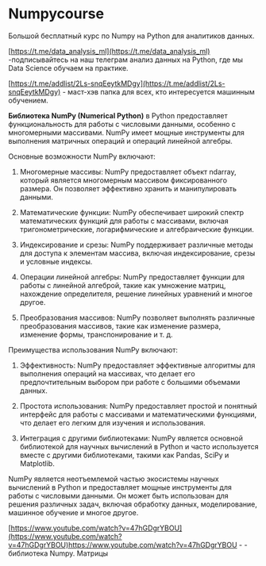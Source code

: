# Numpycourse
Большой бесплатный курс по Numpy на Python для аналитиков данных.

[https://t.me/data_analysis_ml](https://t.me/data_analysis_ml) -подписывайтесь на наш телеграм анализ данных на Python, где мы Data Science обучаем на практике. 

[https://t.me/addlist/2Ls-snqEeytkMDgy](https://t.me/addlist/2Ls-snqEeytkMDgy) - маст-хэв папка для всех, кто интересуется машинным обучением.

**Библиотека NumPy (Numerical Python)** в Python предоставляет функциональность для работы с числовыми данными, особенно с многомерными массивами. NumPy имеет мощные инструменты для выполнения матричных операций и операций линейной алгебры.

Основные возможности NumPy включают:

1. Многомерные массивы: NumPy предоставляет объект ndarray, который является многомерным массивом фиксированного размера. Он позволяет эффективно хранить и манипулировать данными.

2. Математические функции: NumPy обеспечивает широкий спектр математических функций для работы с массивами, включая тригонометрические, логарифмические и алгебраические функции.

3. Индексирование и срезы: NumPy поддерживает различные методы для доступа к элементам массива, включая индексирование, срезы и условные индексы.

4. Операции линейной алгебры: NumPy предоставляет функции для работы с линейной алгеброй, такие как умножение матриц, нахождение определителя, решение линейных уравнений и многое другое.

5. Преобразования массивов: NumPy позволяет выполнять различные преобразования массивов, такие как изменение размера, изменение формы, транспонирование и т. д.

Преимущества использования NumPy включают:

1. Эффективность: NumPy предоставляет эффективные алгоритмы для выполнения операций на массивах, что делает его предпочтительным выбором при работе с большими объемами данных.

2. Простота использования: NumPy предоставляет простой и понятный интерфейс для работы с массивами и математическими функциями, что делает его легким для изучения и использования.

3. Интеграция с другими библиотеками: NumPy является основной библиотекой для научных вычислений в Python и часто используется вместе с другими библиотеками, такими как Pandas, SciPy и Matplotlib.

NumPy является неотъемлемой частью экосистемы научных вычислений в Python и предоставляет мощные инструменты для работы с числовыми данными. Он может быть использован для решения различных задач, включая обработку данных, моделирование, машинное обучение и многое другое.

[https://www.youtube.com/watch?v=47hGDgrYBOU](https://www.youtube.com/watch?v=47hGDgrYBOU)https://www.youtube.com/watch?v=47hGDgrYBOU -  - библиотека Numpy. Матрицы
